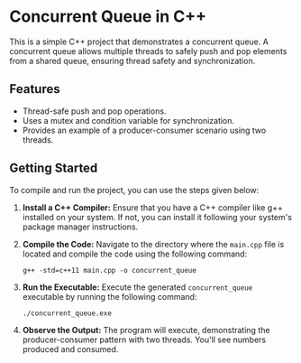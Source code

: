 # Concurrent Queue in C++

This is a simple C++ project that demonstrates a concurrent queue. A concurrent queue allows multiple threads to safely push and pop elements from a shared queue, ensuring thread safety and synchronization.

## Features

- Thread-safe push and pop operations.
- Uses a mutex and condition variable for synchronization.
- Provides an example of a producer-consumer scenario using two threads.

## Getting Started

To compile and run the project, you can use the steps given below:

1. **Install a C++ Compiler:**
   Ensure that you have a C++ compiler like g++ installed on your system. If not, you can install it following your system's package manager instructions.

2. **Compile the Code:**
   Navigate to the directory where the `main.cpp` file is located and compile the code using the following command:

   `g++ -std=c++11 main.cpp -o concurrent_queue`

3. **Run the Executable:**
    Execute the generated `concurrent_queue` executable by running the following command:

    `./concurrent_queue.exe`

4. **Observe the Output:**
The program will execute, demonstrating the producer-consumer pattern with two threads. You'll see numbers produced and consumed.